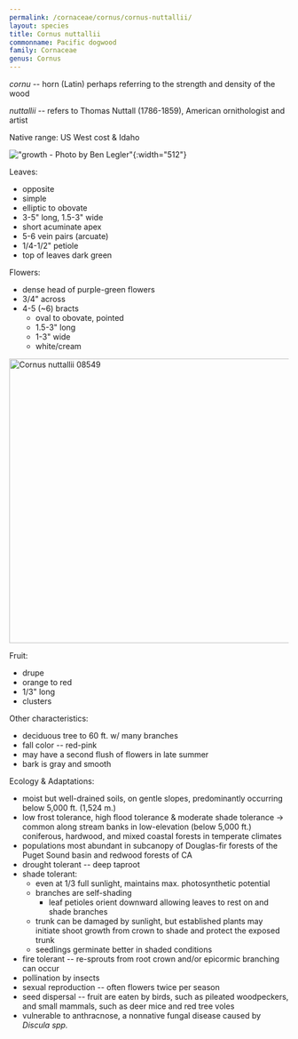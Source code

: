 ```yaml
---
permalink: /cornaceae/cornus/cornus-nuttallii/
layout: species
title: Cornus nuttallii
commonname: Pacific dogwood
family: Cornaceae
genus: Cornus
---
```


*cornu* -- horn (Latin) perhaps referring to the strength and density of the wood

*nuttallii* -- refers to Thomas Nuttall (1786-1859), American ornithologist and artist

Native range: US West cost & Idaho

!["growth - Photo by Ben Legler"](https://www.fs.fed.us/wildflowers/plant-of-the-week/images/pacificdogwood/Cornus_nuttallii1_Ben_Legler_lg.jpg "Photo by Ben Legler"){:width="512"}

Leaves:
  - opposite
  - simple
  - elliptic to obovate
  - 3-5" long, 1.5-3" wide
  - short acuminate apex
  - 5-6 vein pairs (arcuate)
  - 1/4-1/2" petiole
  - top of leaves dark green

Flowers:
  - dense head of purple-green flowers
  - 3/4" across
  - 4-5 (~6) bracts
    - oval to obovate, pointed
    - 1.5-3" long
    - 1-3" wide
    - white/cream

<a title="Walter Siegmund / CC BY-SA (http://creativecommons.org/licenses/by-sa/3.0/)" href="https://commons.wikimedia.org/wiki/File:Cornus_nuttallii_08549.JPG"><img width="512" alt="Cornus nuttallii 08549" src="https://upload.wikimedia.org/wikipedia/commons/thumb/1/19/Cornus_nuttallii_08549.JPG/512px-Cornus_nuttallii_08549.JPG"></a>

Fruit:
  - drupe
  - orange to red
  - 1/3" long
  - clusters

Other characteristics:
  - deciduous tree to 60 ft. w/ many branches
  - fall color -- red-pink
  - may have a second flush of flowers in late summer
  - bark is gray and smooth

Ecology & Adaptations:
  - moist but well-drained soils, on gentle slopes, predominantly occurring below 5,000 ft. (1,524 m.)
  - low frost tolerance, high flood tolerance & moderate shade tolerance &rarr; common along stream banks in low-elevation (below 5,000 ft.) coniferous, hardwood, and mixed coastal forests in temperate climates
  - populations most abundant in subcanopy of Douglas-fir forests of the Puget Sound basin and redwood forests of CA
  - drought tolerant -- deep taproot
  - shade tolerant:
    - even at 1/3 full sunlight, maintains max. photosynthetic potential
    - branches are self-shading
      - leaf petioles orient downward allowing leaves to rest on and shade branches
    - trunk can be damaged by sunlight, but established plants may initiate shoot growth from crown to shade and protect the exposed trunk
    - seedlings germinate better in shaded conditions
  - fire tolerant -- re-sprouts from root crown and/or epicormic branching can occur
  - pollination by insects
  - sexual reproduction -- often flowers twice per season
  - seed dispersal -- fruit are eaten by birds, such as pileated woodpeckers, and small mammals, such as deer mice and red tree voles
  - vulnerable to anthracnose, a nonnative fungal disease caused by *Discula spp.*
